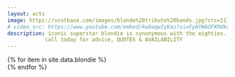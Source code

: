 ```yaml
---
layout: acts
image: https://scotbase.com/images/blonde%20tribute%20bands.jpg?crc=11760402
# video_src: https://www.youtube.com/embed/kwOaqwIyKas?si=FyAYW6OFKMdkuAjb
description: iconic superstar blondie is synonymous with the eighties. scotbase are proud to present our truly fabulous blondie tribute acts.  talented bands who are fronted by amazing vocalists, have  choreographed dance routines and stunning costumes.<hr>
            call today for advice, QUOTES & AVAILABILITY  
---
```


<div class="row mt-4 mb-4">
  {% for item in site.data.blondie %}
    <div class="col-md-4 mb-5">
      <div class="card border-0 shadow h-100">
        <a href="/acts/{{ item.title | slugify }}">
          <img class="card-img-top" src="{{ item.image_src }}" alt="" />
        </a>
      </div>
    </div>
  {% endfor %}
</div>
<!-- <iframe 
  width="100%" 
  height="500" 
  src="https://www.youtube.com/embed/kwOaqwIyKas?si=FyAYW6OFKMdkuAjb" 
  title="YouTube video player" 
  frameborder="0" 
  allow="accelerometer; autoplay; clipboard-write; encrypted-media; gyroscope; picture-in-picture; web-share" 
  allowfullscreen>
</iframe> -->
